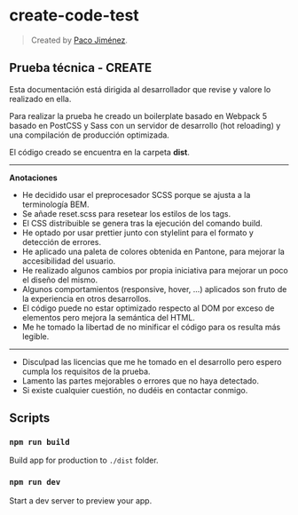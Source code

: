 # create-code-test

> Created by [Paco Jiménez]().

## Prueba técnica - CREATE

Esta documentación está dirigida al desarrollador que revise y valore lo realizado en ella.

Para realizar la prueba he creado un boilerplate basado en Webpack 5 basado en PostCSS y Sass con un servidor de desarrollo (hot reloading) y una compilación de producción optimizada.

El código creado se encuentra en la carpeta **dist**.

---

**Anotaciones**

- He decidido usar el preprocesador SCSS porque se ajusta a la terminología BEM.
- Se añade reset.scss para resetear los estilos de los tags.
- El CSS distribuible se genera tras la ejecución del comando build.
- He optado por usar prettier junto con stylelint para el formato y detección de errores.
- He aplicado una paleta de colores obtenida en Pantone, para mejorar la accesibilidad del usuario.
- He realizado algunos cambios por propia iniciativa para mejorar un poco el diseño del mismo.
- Algunos comportamientos (responsive, hover, ...) aplicados son fruto de la experiencia en otros desarrollos.
- El código puede no estar optimizado respecto al DOM por exceso de elementos pero mejora la semántica del HTML.
- Me he tomado la libertad de no minificar el código para os resulta más legible.

---

- Disculpad las licencias que me he tomado en el desarrollo pero espero cumpla los requisitos de la prueba.
- Lamento las partes mejorables o errores que no haya detectado.
- Si existe cualquier cuestión, no dudéis en contactar conmigo.

## Scripts

### `npm run build`

Build app for production to `./dist` folder.

### `npm run dev`

Start a dev server to preview your app.
